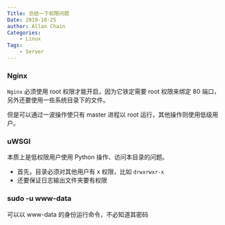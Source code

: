 ```yaml
---
Title: 总结一下权限问题
Date: 2019-10-25
author: Allan Chain
Categories: 
    - Linux
Tags:
    - Server
---
```

### Nginx
`Nginx` 必须使用 root 权限才能开启，因为它铁定需要 root 权限来绑定 80 端口，另外还要使用一些系统目录下的文件。

但是可以通过一波操作使只有 master 进程以 root 运行，其他操作则使用低级用户。

### uWSGI
本质上是低权限用户使用 Python 操作、访问本目录的问题。

- 首先，目录必须对其他用户有 x 权限，比如 `drwxrwxr-x`
- 还要保证日志输出文件夹要有权限

### sudo -u www-data
可以以 www-data 的身份运行命令，不必知道其密码
